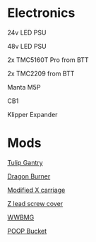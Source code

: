 # Electronics

24v LED PSU

48v LED PSU

2x TMC5160T Pro from BTT

2x TMC2209 from BTT

Manta M5P

CB1

Klipper Expander

# Mods

[Tulip Gantry](https://github.com/Amekyras/tulip)

[Dragon Burner](https://github.com/chirpy2605/voron/tree/main/V0/Dragon_Burner)

[Modified X carriage](https://github.com/chirpy2605/voron/tree/main/general/Alternative_Voron_Mounts/Modified_Mounts/v0.2)

[Z lead screw cover](https://github.com/chirpy2605/voron/tree/main/V0/v0.2_Stuff)

[WWBMG](https://github.com/bythorsthunder/Voron_Mods/tree/main/Wristwatch_Extruder_BMG)

[POOP Bucket](https://www.printables.com/model/821448-v02-poop-tray)
